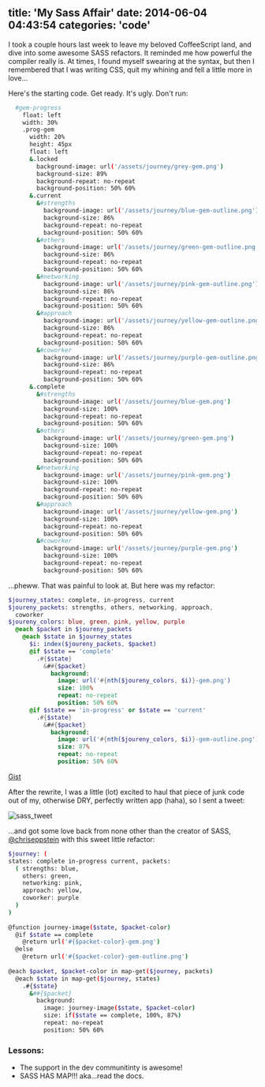 title: 'My Sass Affair'
date: 2014-06-04 04:43:54
categories: 'code'
---

I took a couple hours last week to leave my beloved CoffeeScript land, and dive into some awesome SASS refactors. It reminded me how powerful the compiler really is. At times, I found myself swearing at the syntax, but then I remembered that I was writing CSS, quit my whining and fell a little more in love...

Here's the starting code. Get ready. It's ugly. Don't run:

``` bash
  #gem-progress
    float: left
    width: 30%
    .prog-gem
      width: 20%
      height: 45px
      float: left
      &.locked
        background-image: url('/assets/journey/grey-gem.png')
        background-size: 89%
        background-repeat: no-repeat
        background-position: 50% 60%
      &.current
        &#strengths
          background-image: url('/assets/journey/blue-gem-outline.png')
          background-size: 86%
          background-repeat: no-repeat
          background-position: 50% 60%
        &#others
          background-image: url('/assets/journey/green-gem-outline.png')
          background-size: 86%
          background-repeat: no-repeat
          background-position: 50% 60%
        &#networking
          background-image: url('/assets/journey/pink-gem-outline.png')
          background-size: 86%
          background-repeat: no-repeat
          background-position: 50% 60%
        &#approach
          background-image: url('/assets/journey/yellow-gem-outline.png')
          background-size: 86%
          background-repeat: no-repeat
          background-position: 50% 60%
        &#coworker
          background-image: url('/assets/journey/purple-gem-outline.png')
          background-size: 86%
          background-repeat: no-repeat
          background-position: 50% 60%
      &.complete
        &#strengths
          background-image: url('/assets/journey/blue-gem.png')
          background-size: 100%
          background-repeat: no-repeat
          background-position: 50% 60%
        &#others
          background-image: url('/assets/journey/green-gem.png')
          background-size: 100%
          background-repeat: no-repeat
          background-position: 50% 60%
        &#networking
          background-image: url('/assets/journey/pink-gem.png')
          background-size: 100%
          background-repeat: no-repeat
          background-position: 50% 60%
        &#approach
          background-image: url('/assets/journey/yellow-gem.png')
          background-size: 100%
          background-repeat: no-repeat
          background-position: 50% 60%
        &#coworker
          background-image: url('/assets/journey/purple-gem.png')
          background-size: 100%
          background-repeat: no-repeat
          background-position: 50% 60%
```

...pheww. That was painful to look at. But here was my refactor:

``` sass
$journey_states: complete, in-progress, current
$joureny_packets: strengths, others, networking, approach, 
  coworker
$joureny_colors: blue, green, pink, yellow, purple
  @each $packet in $joureny_packets
    @each $state in $journey_states
      $i: index($joureny_packets, $packet)
      @if $state == 'complete'
        .#{$state}
          &##{$packet}
            background:
              image: url('#{nth($joureny_colors, $i)}-gem.png')
              size: 100%
              repeat: no-repeat
              position: 50% 60%
      @if $state == 'in-progress' or $state == 'current'
        .#{$state}
          &##{$packet}
            background:
              image: url('#{nth($joureny_colors, $i)}-gem-outline.png')
              size: 87%
              repeat: no-repeat
              position: 50% 60%
```
[Gist](https://gist.github.com/jmiramant/62011e913b0cc31816e3)

After the rewrite, I was a little (lot) excited to haul that piece of junk code out of my, otherwise DRY, perfectly written app (haha), so I sent a tweet:

![sass_tweet](/../images/sass_tweet.png)

...and got some love back from none other than the creator of SASS, [@chriseppstein](https://twitter.com/chriseppstein) with this sweet little refactor: 

``` bash
$journey: (
states: complete in-progress current, packets: 
  ( strengths: blue, 
    others: green, 
    networking: pink, 
    approach: yellow, 
    coworker: purple
  )
)
 
@function journey-image($state, $packet-color)
  @if $state == complete
    @return url('#{$packet-color}-gem.png')
  @else
    @return url('#{$packet-color}-gem-outline.png')
 
@each $packet, $packet-color in map-get($journey, packets)
  @each $state in map-get($journey, states)
    .#{$state}
      &##{$packet}
        background:
          image: journey-image($state, $packet-color)
          size: if($state == complete, 100%, 87%)
          repeat: no-repeat
          position: 50% 60%
```

### Lessons: 
* The support in the dev communitinty is awesome!
* SASS HAS MAP!!! aka...read the docs.